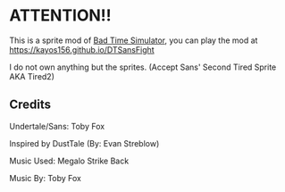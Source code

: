 # ATTENTION!!
This is a sprite mod of [Bad Time Simulator](https://jcw87.github.io/c2-sans-fight/), you can play the mod at https://kayos156.github.io/DTSansFight

I do not own anything but the sprites. (Accept Sans' Second Tired Sprite AKA Tired2)
## Credits
Undertale/Sans: Toby Fox

Inspired by DustTale (By: Evan Streblow)

Music Used: Megalo Strike Back

Music By: Toby Fox
